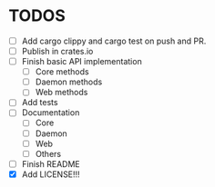 # TODOS

- [ ] Add cargo clippy and cargo test on push and PR.
- [ ] Publish in crates.io
- [ ] Finish basic API implementation
  - [ ] Core methods
  - [ ] Daemon methods
  - [ ] Web methods
- [ ] Add tests 
- [ ] Documentation
    - [ ] Core
    - [ ] Daemon
    - [ ] Web
    - [ ] Others <!-- Add public stuff not in list-->
- [ ] Finish README <!-- Yes this one -->
- [x] Add LICENSE!!!